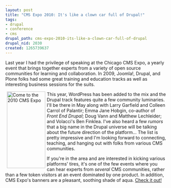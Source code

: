 ```yaml
--- 
layout: post
title: "CMS Expo 2010: It's like a clown car full of Drupal!"
tags: 
- drupal
- conference
- cms
drupal_path: cms-expo-2010-its-like-a-clown-car-full-of-drupal
drupal_nid: 2030
created: 1265739637
---
```

Last year I had the privilege of speaking at the Chicago CMS Expo, a yearly event that brings together experts from a variety of open source communities for learning and collaboration. In 2009, Joomla!, Drupal, and Plone folks had some great training and education tracks as well as interesting business sessions for the suits.



<a href="http://www.cmsassociation.com/25-2-1-35.html" target="_blank"><img border="0" src="http://www.cmsassociation.com/rewards/banners/120x240.CMS-Expo.gif" width="120" height="240" alt="Come to the 2010 CMS Expo" align="left" hspace=5></a>This year, WordPress has been added to the mix and the Drupal track features quite a few community luminaries. I'll be there in May along with Larry Garfield and Colleen Carrol of Palantir; Emma Jane Hobgin, co-author of <em>Front End Drupal</em>; Doug Vann and Matthew Lechleider; and Volacci's Ben Finklea. I've also heard a few <em>rumors</em> that a big name in the Drupal universe will be talking about the future direction of the platform... The list is pretty impressive and I'm looking forward to connecting, teaching, and hanging out with folks from various CMS communities.



If you're in the area and are interested in kicking various platforms' tires, it's one of the few events where you can hear experts from <em>several</em> CMS communities, rather than a few token visitors at an event dominated by one product. In addition, CMS Expo's banners are a pleasant, soothing shade of aqua. <a href="http://j.mp/cmsexpo">Check it out!</a>
